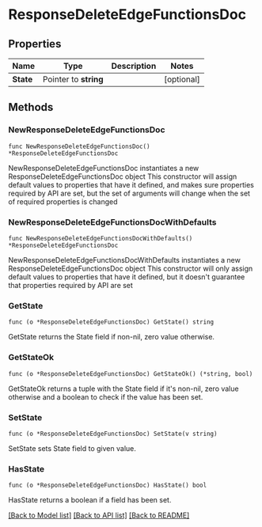 # ResponseDeleteEdgeFunctionsDoc

## Properties

Name | Type | Description | Notes
------------ | ------------- | ------------- | -------------
**State** | Pointer to **string** |  | [optional] 

## Methods

### NewResponseDeleteEdgeFunctionsDoc

`func NewResponseDeleteEdgeFunctionsDoc() *ResponseDeleteEdgeFunctionsDoc`

NewResponseDeleteEdgeFunctionsDoc instantiates a new ResponseDeleteEdgeFunctionsDoc object
This constructor will assign default values to properties that have it defined,
and makes sure properties required by API are set, but the set of arguments
will change when the set of required properties is changed

### NewResponseDeleteEdgeFunctionsDocWithDefaults

`func NewResponseDeleteEdgeFunctionsDocWithDefaults() *ResponseDeleteEdgeFunctionsDoc`

NewResponseDeleteEdgeFunctionsDocWithDefaults instantiates a new ResponseDeleteEdgeFunctionsDoc object
This constructor will only assign default values to properties that have it defined,
but it doesn't guarantee that properties required by API are set

### GetState

`func (o *ResponseDeleteEdgeFunctionsDoc) GetState() string`

GetState returns the State field if non-nil, zero value otherwise.

### GetStateOk

`func (o *ResponseDeleteEdgeFunctionsDoc) GetStateOk() (*string, bool)`

GetStateOk returns a tuple with the State field if it's non-nil, zero value otherwise
and a boolean to check if the value has been set.

### SetState

`func (o *ResponseDeleteEdgeFunctionsDoc) SetState(v string)`

SetState sets State field to given value.

### HasState

`func (o *ResponseDeleteEdgeFunctionsDoc) HasState() bool`

HasState returns a boolean if a field has been set.


[[Back to Model list]](../README.md#documentation-for-models) [[Back to API list]](../README.md#documentation-for-api-endpoints) [[Back to README]](../README.md)


